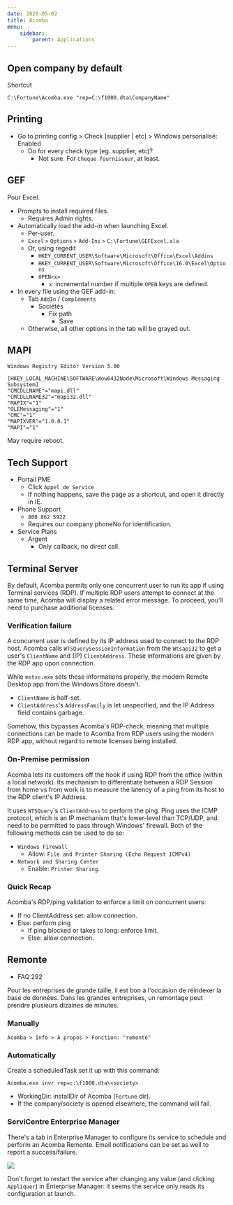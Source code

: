 ```yaml
---
date: 2020-05-02
title: Acomba
menu:
    sidebar:
        parent: Applications
---
```



## Open company by default
Shortcut
```
C:\Fortune\Acomba.exe "rep=C:\f1000.dta\CompanyName"
```



## Printing
- Go to printing config > Check [supplier | etc] > Windows personalisé: Enabled
	+ Do for every check type (eg. supplier, etc)?
		- Not sure. For `Cheque fournisseur`, at least.


## GEF
Pour Excel.

- Prompts to install required files.
	+ Requires Admin rights.
- Automatically load the add-in when launching Excel.
	+ Per-user.
	+ `Excel` `>` `Options` `>` `Add-Ins` `>` `C:\Fortune\GEFExcel.xla`
	+ Or, using regedit
		- `HKEY_CURRENT_USER\Software\Microsoft\Office\Excel\Addins`
		- `HKEY_CURRENT_USER\Software\Microsoft\Office\16.0\Excel\Options`
		+ `OPEN<x>`
			- `x`: incremental number if multiple `OPEN` keys are defined.
- In every file using the GEF add-in:
	+ Tab `AddIn` / `Compléments`
		- Sociétés 
			+ Fix path
				- Save
  	+ Otherwise, all other options in the tab will be grayed out.



## MAPI
```Fix.reg
Windows Registry Editor Version 5.00

[HKEY_LOCAL_MACHINE\SOFTWARE\Wow6432Node\Microsoft\Windows Messaging Subsystem]
"CMCDLLNAME"="mapi.dll"
"CMCDLLNAME32"="mapi32.dll"
"MAPIX"="1"
"OLEMessaging"="1"
"CMC"="1"
"MAPIXVER"="1.0.0.1"
"MAPI"="1"
```
May require reboot.



## Tech Support
- Portail PME
	+ Click `Appel de Service`
	+ If nothing happens, save the page as a shortcut, and open it directly in IE.
- Phone Support
	+ `800 862 5922`
	+ Requires our company phoneNo for identification.
- Service Plans
	+ Argent
		- Only callback, no direct call.



## Terminal Server

By default, Acomba permits only one concurrent user to run its app if using Terminal services (RDP). If multiple RDP users attempt to connect at the same time, Acomba will display a related error message. To proceed, you'll need to purchase additional licenses.


### Verification failure
A concurrent user is defined by its IP address used to connect to the RDP host.
Acomba calls `WTSQuerySessionInformation` from the `Wtsapi32` to get a user's `ClientName` and (IP) `ClientAddress`. These informations are given by the RDP app upon connection.

While `mstsc.exe` sets these informations properly, the modern Remote Desktop app from the Windows Store doesn't.

- `ClientName` is half-set.
- `ClientAddress`'s `AddressFamily` is let unspecified, and the IP Address field contains garbage.

Somehow, this bypasses Acomba's RDP-check, meaning that multiple connections can be made to Acomba from RDP users using the modern RDP app, without regard to remote licenses being installed.



### On-Premise permission
Acomba lets its customers off the hook if using RDP from the office (within a local network). Its mechanism to differentiate between a RDP Session from home vs from work is to measure the latency of a ping from its host to the RDP client's IP Address.

It uses `WTSQuery`'s `ClientAddress` to perform the ping.
Ping uses the ICMP protocol, which is an IP mechanism that's lower-level than TCP/UDP, and need to be permitted to pass through Windows' firewall. Both of the following methods can be used to do so:

- `Windows Firewall` 
	+ Allow: `File and Printer Sharing (Echo Request ICMPv4)`
- `Network and Sharing Center`
	+ Enable: `Printer Sharing`.



### Quick Recap
Acomba's RDP/ping validation to enforce a limit on concurrent users:

- If no ClientAddress set: allow connection.
- Else: perform ping
	- If ping blocked or takes to long: enforce limit.
	- Else: allow connection.



## Remonte
- FAQ 292

Pour les entreprises de grande taille, il est bon à l'occasion de réindexer la base de données. Dans les grandes entreprises, un remontage peut prendre plusieurs dizaines de minutes.


### Manually
```
Acomba > Info > À propos > Fonction: "remonte"
```


### Automatically 
Create a scheduledTask set it up with this command:
```
Acomba.exe invr rep=c:\f1000.dta\<society>
```

- WorkingDir: installDir of Acomba (`Fortune` dir).
- If the company/society is opened elsewhere, the command will fail.


### ServiCentre Enterprise Manager
There's a tab in Enterprise Manager to configure its service to schedule and perform an Acomba Remonte. Email notifications can be set as well to report a success/failure.

![](../images/Servicentre-EnterpriseManager-Acomba.png)

Don't forget to restart the service after changing any value (and clicking `Appliquer`) in Enterprise Manager: it seems the service only reads its configuration at launch.